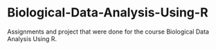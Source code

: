 # Biological-Data-Analysis-Using-R
Assignments and project that were done for the course Biological Data Analysis Using R.


